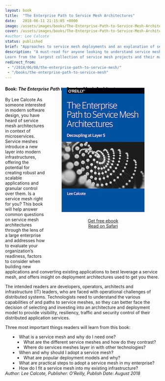 ```yaml
---
layout: book
title:  "The Enterprise Path to Service Mesh Architectures"
date:   2018-06-11 21:15:05 +0000
image: /assets/images/books/The-Enterprise-Path-to-Service-Mesh-Architectures.png
cover: /assets/images/books/The-Enterprise-Path-to-Service-Mesh-Architectures.gif
#author: Lee Calcote
status: published
brief: "Approaches to service mesh deployments and an explanation of service meshes in contrast to related technologies."
description: "A must-read for anyone looking to understand service mesh deployments and get an explanation of service meshes in contrast to related technologies.
Learn from the largest collection of service mesh projects and their maintainers in the world.Self-study service mesh workshops and tutorials for Istio, Envoy, Linkerd, Consul, App Mesh, Octarine, Kuma, VMware Tanzu Service Mesh"
redirect_from: 
 - "/2018/06/08/the-enterprise-path-to-servcie-mesh/"
 - "/books/the-enterprise-path-to-service-mesh"
---
```


<h4> Book: <i>The Enterprise Path to Service Mesh Architectures</i></h4>
By Lee Calcote
<div class="row" style="float:right;padding:50px;text-align:center;display:flex;position: relative;flex-direction:column;top: -80px;">
<a href="/assets/images/books/The-Enterprise-Path-to-Service-Mesh-Architectures.png"><img class="card" src="/assets/images/books/The-Enterprise-Path-to-Service-Mesh-Architectures-small.png" alt="" width="270"  /></a><br />
  <a id="home" class="waves-effect waves-light btn l5-dark-grey-text darken-2 l5-dark-yellow z-depth-2" href="https://www.nginx.com/resources/library/the-enterprise-path-to-service-mesh-architectures?utm_source=calcote">Get free ebook</a> <a id="home" class="waves-effect waves-light btn l5-dark-grey-text darken-2 l5-dark-yellow z-depth-2" href="https://www.nginx.com/resources/library/the-enterprise-path-to-service-mesh-architectures?utm_source=calcote">Read on Safari</a>
</div>As someone interested in modern software design, you have heard of service mesh architectures in context of microservices. Service meshes introduce a new layer into modern infrastructures, offering the potential for creating robust and scalable applications and granular control over them. Is a service mesh right for you? This book will help answer common questions on service mesh architectures through the lens of a large enterprise and addresses how to evaluate your organization’s readiness, factors to consider when building new applications and converting existing applications to best leverage a service mesh, and offers insight on deployment architectures used to get you there.

The intended readers are developers, operators, architects and infrastructure (IT) leaders, who are faced with operational challenges of distributed systems. Technologists need to understand the various capabilities of and paths to service meshes, so they can better face the decision of selecting and investing into an architecture and deployment model to provide visibility, resiliency, traffic and security control of their distributed application services.

Three most important things readers will learn from this book:

<div style="margin-left:25px">
  <li> What is a service mesh and why do I need one? </li>
    <li style="margin-left:15px"> What are the different service meshes and how do they contrast?</li>
    <li style="margin-left:15px"> Where do services meshes layer in with other technologies?</li>
  <li>When and why should I adopt a service mesh?</li>
    <li style="margin-left:15px">What are popular deployment models and why?</li>
  <li> What are practical steps to adopt a service mesh in my enterprise?</li>
  <li> How do I fit a service mesh into my existing infrastructure?</li>
</div>
<i>Author: Lee Calcote, Publisher: O'Reilly, Publish Date: August 2018</i>
